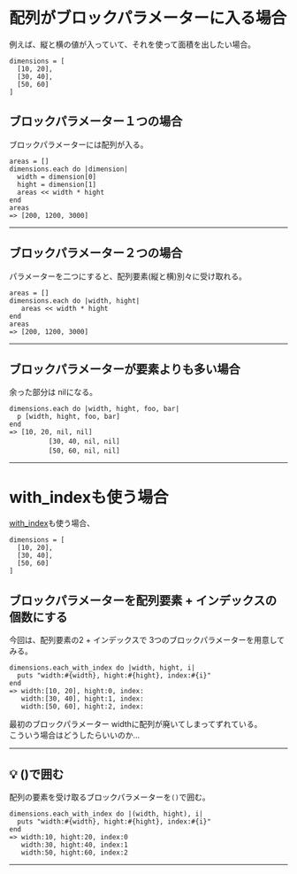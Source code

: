 # 配列がブロックパラメーターに入る場合
例えば、縦と横の値が入っていて、それを使って面積を出したい場合。
~~~
dimensions = [
  [10, 20],
  [30, 40],
  [50, 60]
]
~~~

## ブロックパラメーター１つの場合
ブロックパラメーターには配列が入る。
~~~
areas = []
dimensions.each do |dimension|
  width = dimension[0]
  hight = dimension[1]
  areas << width * hight
end
areas
=> [200, 1200, 3000]
~~~
***

## ブロックパラメーター２つの場合
パラメーターを二つにすると、配列要素(縦と横)別々に受け取れる。
~~~
areas = []
dimensions.each do |width, hight|
   areas << width * hight
end
areas
=> [200, 1200, 3000]
~~~
***

## ブロックパラメーターが要素よりも多い場合
余った部分は nilになる。
~~~
dimensions.each do |width, hight, foo, bar|
  p [width, hight, foo, bar]
end
=> [10, 20, nil, nil]
　　　　　　[30, 40, nil, nil]
　　　　　　[50, 60, nil, nil]
~~~
***

# with_indexも使う場合
[with_index](https://github.com/Tarara33/TIL/blob/main/Ruby/%E3%83%A1%E3%82%BD%E3%83%83%E3%83%89/%E3%83%96%E3%83%AD%E3%83%83%E3%82%AF/each_with_index%E3%83%BBwith_index.md)も使う場合、
~~~
dimensions = [
  [10, 20],
  [30, 40],
  [50, 60]
]
~~~

## ブロックパラメーターを配列要素 + インデックスの個数にする
今回は、配列要素の2 + インデックスで 3つのブロックパラメーターを用意してみる。
~~~
dimensions.each_with_index do |width, hight, i|
  puts "width:#{width}, hight:#{hight}, index:#{i}"
end
=> width:[10, 20], hight:0, index:
   width:[30, 40], hight:1, index:
   width:[50, 60], hight:2, index:
~~~
最初のブロックパラメーター widthに配列が廃いてしまってずれている。  
こういう場合はどうしたらいいのか...
***

## 💡 ()で囲む
配列の要素を受け取るブロックパラメーターを`()`で囲む。
~~~
dimensions.each_with_index do |(width, hight), i|
  puts "width:#{width}, hight:#{hight}, index:#{i}"
end
=> width:10, hight:20, index:0
   width:30, hight:40, index:1
   width:50, hight:60, index:2
~~~
***
